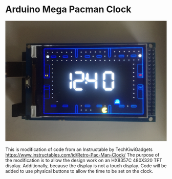# Arduino Mega Pacman Clock

![Client Photo](https://github.com/bonnette/Pac_Clock/blob/master/IMG_2271.JPG)

This is modification of code from an Instructable by TechKiwiGadgets https://www.instructables.com/id/Retro-Pac-Man-Clock/
The purpose of the modification is to allow the design work on an HX8357C 480X320 TFT display.
Additionally, because the display is not a touch display. Code will be added to use physical buttons to allow the time to be set on the clock.
